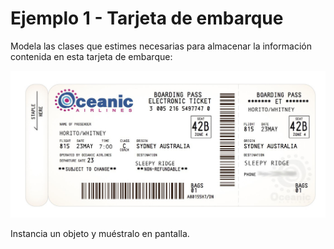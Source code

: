 # Ejemplo 1 - Tarjeta de embarque

Modela las clases que estimes necesarias para almacenar la información contenida en esta tarjeta de embarque:

<img src="oceanic_airlines.jpg" width="700" />

Instancia un objeto y muéstralo en pantalla.
